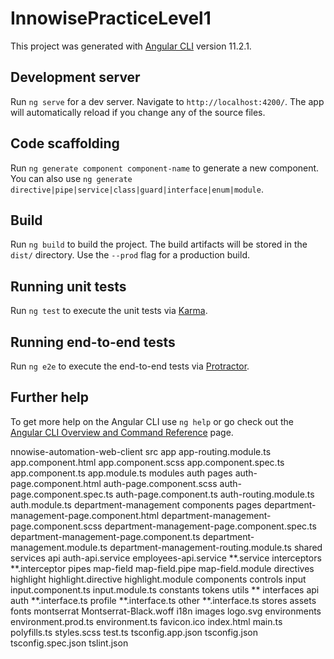 # InnowisePracticeLevel1

This project was generated with [Angular CLI](https://github.com/angular/angular-cli) version 11.2.1.

## Development server

Run `ng serve` for a dev server. Navigate to `http://localhost:4200/`. The app will automatically reload if you change any of the source files.

## Code scaffolding

Run `ng generate component component-name` to generate a new component. You can also use `ng generate directive|pipe|service|class|guard|interface|enum|module`.

## Build

Run `ng build` to build the project. The build artifacts will be stored in the `dist/` directory. Use the `--prod` flag for a production build.

## Running unit tests

Run `ng test` to execute the unit tests via [Karma](https://karma-runner.github.io).

## Running end-to-end tests

Run `ng e2e` to execute the end-to-end tests via [Protractor](http://www.protractortest.org/).

## Further help

To get more help on the Angular CLI use `ng help` or go check out the [Angular CLI Overview and Command Reference](https://angular.io/cli) page.


nnowise-automation-web-client
  src
      app
         app-routing.module.ts
         app.component.html
         app.component.scss
         app.component.spec.ts
         app.component.ts
         app.module.ts
         modules
            auth
               pages
                  auth-page.component.html
                  auth-page.component.scss
                  auth-page.component.spec.ts
                  auth-page.component.ts
               auth-routing.module.ts
               auth.module.ts
            department-management
               components
               pages
                  department-management-page.component.html
                  department-management-page.component.scss
                  department-management-page.component.spec.ts
                  department-management-page.component.ts
               department-management.module.ts
               department-management-routing.module.ts
         shared
            services
               api
                  auth-api.service
                  employees-api.service
               **.service
            interceptors
               **.interceptor
            pipes
               map-field
                  map-field.pipe
                  map-field.module
            directives
               highlight
                  highlight.directive
                  highlight.module
            components
               controls
                  input
                     input.component.ts
                     input.module.ts
            constants
            tokens
            utils
               **
            interfaces
               api
                  auth
                     **.interface.ts
               profile
                  **.interface.ts
               other
                  **.interface.ts
         stores
         assets
            fonts
               montserrat
                  Montserrat-Black.woff
            i18n
            images
            logo.svg
      environments
         environment.prod.ts
         environment.ts
      favicon.ico
      index.html
      main.ts
      polyfills.ts
      styles.scss
      test.ts
   tsconfig.app.json
   tsconfig.json
   tsconfig.spec.json
   tslint.json
```
